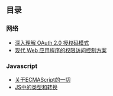 ## 目录
### 网络
  - [深入理解 OAuth 2.0 授权码模式](https://github.com/Yueyanc/blog/issues/5)
  - [现代 Web 应用程序的权限访问控制方案](https://github.com/Yueyanc/blog/issues/6)

### Javascript
  - [关于ECMAScript的一切](./关于ECMAScript的一切.md)
  - [JS中的类型和转换](./JS中的类型和转换.md)
